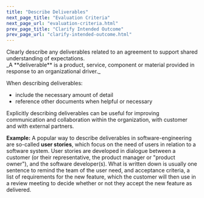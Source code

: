 ```yaml
---
title: "Describe Deliverables"
next_page_title: "Evaluation Criteria"
next_page_url: "evaluation-criteria.html"
prev_page_title: "Clarify Intended Outcome"
prev_page_url: "clarify-intended-outcome.html"
---
```



<div class="card summary"><div class="card-body">Clearly describe any deliverables related to an agreement to support shared understanding of expectations.
</div></div>
_A **deliverable** is a product, service, component or material provided in response to an organizational driver._

When describing deliverables:

-   include the necessary amount of detail
-   reference other documents when helpful or necessary

Explicitly describing deliverables can be useful for improving communication and collaboration within the organization, with customer and with external partners.

**Example:** A popular way to describe deliverables in software-engineering are so-called **user stories**, which focus on the need of users in relation to a software system. User stories are developed in dialogue between a customer (or their representative, the product manager or "product owner"), and the software developer(s). What is written down is usually one sentence to remind the team of the user need, and acceptance criteria, a list of requirements for the new feature, which the customer will then use in a review meeting to decide whether or not they accept the new feature as delivered.